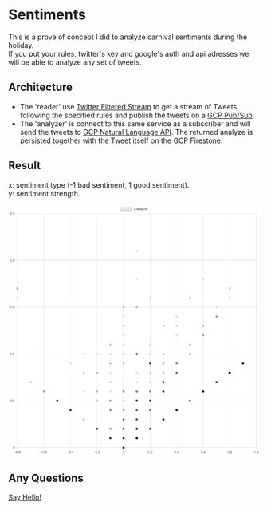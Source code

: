 # Sentiments

This is a prove of concept I did to analyze carnival sentiments during the holiday.\
If you put your rules, twitter's key and google's auth and api adresses we will be able to analyze any set of tweets.

## Architecture

* The 'reader' use [Twitter Filtered Stream](https://developer.twitter.com/en/docs/labs/filtered-stream/api-reference/get-tweets-stream-filter) to get a stream of Tweets following the specified rules and publish the tweets on a [GCP Pub/Sub](https://cloud.google.com/pubsub/?hl=pt-br).
* The 'analyzer' is connect to this same service as a subscriber and will send the tweets to [GCP Natural Language API](https://cloud.google.com/natural-language). The returned analyze is persisted together with the Tweet itself on the [GCP Firestone](https://cloud.google.com/firestore).

## Result

x: sentiment type (-1 bad sentiment, 1 good sentiment).\
y: sentiment strength.

![Carnival Sentiment Result](carnival.png)

## Any Questions

[Say Hello!](https://marcioviegas.me)
